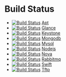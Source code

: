 Build Status
============

* [![Build Status](https://secure.travis-ci.org/branan/puppet-apt.png)](http://travis-ci.org/branan/puppet-apt) [Apt](https://github.com/branan/puppet-apt)
* [![Build Status](https://secure.travis-ci.org/branan/puppetlabs-glance.png)](http://travis-ci.org/branan/puppetlabs-glance) [Glance](https://github.com/branan/puppetlabs-glance)
* [![Build Status](https://secure.travis-ci.org/branan/puppetlabs-keystone.png)](http://travis-ci.org/branan/puppetlabs-keystone) [Keystone](https://github.com/branan/puppetlabs-keystone)
* [![Build Status](https://secure.travis-ci.org/branan/puppetlabs-mongodb.png)](http://travis-ci.org/branan/puppetlabs-mongodb) [Mongodb](https://github.com/branan/puppetlabs-mongodb)
* [![Build Status](https://secure.travis-ci.org/branan/puppetlabs-mysql.png)](http://travis-ci.org/branan/puppetlabs-mysql) [Mysql](https://github.com/branan/puppetlabs-mysql)
* [![Build Status](https://secure.travis-ci.org/branan/puppetlabs-nodejs.png)](http://travis-ci.org/branan/puppetlabs-nodejs) [Nodejs](https://github.com/branan/puppetlabs-nodejs)
* [![Build Status](https://secure.travis-ci.org/branan/puppetlabs-nova.png)](http://travis-ci.org/branan/puppetlabs-nova) [Nova](https://github.com/branan/puppetlabs-nova)
* [![Build Status](https://secure.travis-ci.org/branan/puppetlabs-rabbitmq.png)](http://travis-ci.org/branan/puppetlabs-rabbitmq) [Rabbitmq](https://github.com/branan/puppetlabs-rabbitmq)
* [![Build Status](https://secure.travis-ci.org/branan/puppetlabs-swift.png)](http://travis-ci.org/branan/puppetlabs-swift) [Swift](https://github.com/branan/puppetlabs-swift)
* [![Build Status](https://secure.travis-ci.org/branan/puppetlabs-tftp.png)](http://travis-ci.org/branan/puppetlabs-tftp) [Tftp](https://github.com/branan/puppetlabs-tftp)